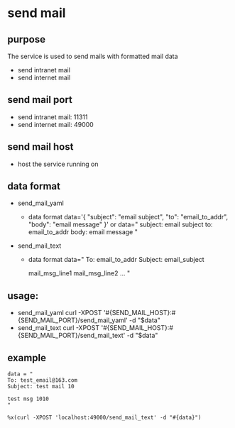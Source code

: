 
# send mail

## purpose

The service is used to send mails with formatted mail data
- send intranet mail
- send internet mail

## send mail port
- send intranet mail: 11311
- send internet mail: 49000

## send mail host
- host the service running on

## data format
- send_mail_yaml
  - data format
      data='{
      "subject": "email subject",
      "to": "email_to_addr",
      "body": "email message"
      }'
    or
      data="
      subject: email subject
      to: email_to_addr
      body: email message
      "

- send_mail_text
  - data format
      data="
      To: email_to_addr
      Subject: email_subject

      mail_msg_line1
      mail_msg_line2
      ...
      "

## usage:
- send_mail_yaml
    curl -XPOST '#{SEND_MAIL_HOST}:#{SEND_MAIL_PORT}/send_mail_yaml' -d "$data"
- send_mail_text
    curl -XPOST '#{SEND_MAIL_HOST}:#{SEND_MAIL_PORT}/send_mail_text' -d "$data"

## example

	data = "
	To: test_email@163.com
	Subject: test mail 10
 
	test msg 1010
	"

	%x(curl -XPOST 'localhost:49000/send_mail_text' -d "#{data}")
